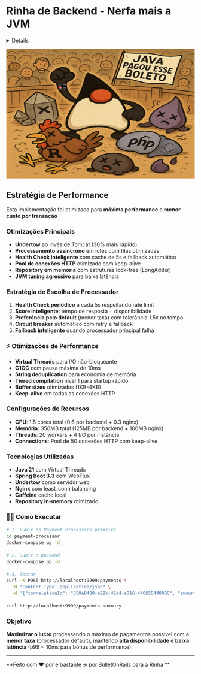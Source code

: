 # Rinha de Backend - Nerfa mais a JVM

<details align="left">

<div>

 <h1>  
 Signatures:
 </h1>

                   ⢀⣴⣿⣿⣿⣿⣿⣶⣶⣶⣿⣿⣶⣶⣶⣶⣶⣿⡿⣿⣾⣷⣶⣶⣾⣿⠀                                                                                                                          
                 ⣠⣿⣿⢿⣿⣯⠀⢹⣿⣿⣿⣿⣿⣿⣿⣿⣿⣿⣿⡇⣿⡇⣿⣿⣿⣿⣿⡇                                                                                                         
             ⠀⣰⣿⣿⣷⡟⠤⠟⠁⣼⣿⣿⣿⣿⣿⣿⣿⣿⣿⣿⣿⣿⢸⡇⣿⣿⣿⣿⣿⡇ 
             ⠀⣿⣿⣿⣿⣿⣷⣶⣿⣿⡟⠁⣮⡻⣿⣿⣿⣿⣿⣿⣿⣿⢸⡇⣿⣿⣿⣿⣿⡇ 
             ⠘⣿⣿⣿⣿⣿⣿⣿⣿⠏⠀⠀⣿⣿⣹⣿⣿⣿⣿⣿⣿⡿⢸⡇⣿⣿⣿⣿⣿⡇ 
             ⠀⠙⢿⣿⣿⣿⡿⠟⠁⣿⣿⣶⣿⠟⢻⣿⣿⣿⣿⣿⣿⡇⣼⡇⣿⣿⣿⣿⣿⠇
             ⠀⠀⠈⠋⠉⠁⣶⣶⣶⣿⣿⣿⣿⢀⣿⣿⣿⣿⣿⣿⣿⣇⣿⢰⣿⣿⣿⣿⣿⠀ 
             ⠀⠀⠀⠀⠀⠙⠿⣿⣿⣿⡄⢀⣠⣾⣿⣿⣿⣿⣿⣿⣿⣽⣿⣼⣿⣿⣿⣿⠇⠀ 
             ⠀⠀⠀⠀⠀⠀⠀⠈⠉⠒⠚⠿⠿⠿⠿⠿⠿⠿⠿⠿⠿⠛⠿⠿⠿⠿⠿⠋⠀⠀ 
             ⠀⠀⠀⠀⠀⠀⠀⠀⠀⠀⠀⠀⠀⠀⠀⠀⠀⠀⠀⠀⠀⠀⠀⠀⠀⠀⠀⠀⠀⠀ 
             ⠀⠀⠀⣿⣙⡆⠀⠀⡇⠀⢸⠀⠀⢸⠀⠀ ⢸⡇⠀⠀⢸⣏⡉  ⠙⡏⠁⠀ 
             ⠀⠀⠀⣿⣉⡷⠀⠀⢧⣀⣼ ⠀⢸⣀  ⢸⣇⡀ ⢸⣏⣁⠀ ⠀⡇⠀ 


  </div>

</details>

![Boleto](assets/javapagou.png)

##  Estratégia de Performance

Esta implementação foi otimizada para **máxima performance** e **menor custo por transação**

### Otimizações Principais

- **Undertow** ao invés de Tomcat (30% mais rápido)
- **Processamento assíncrono** em lotes com filas otimizadas
- **Health Check inteligente** com cache de 5s e fallback automático
- **Pool de conexões HTTP** otimizado com keep-alive
- **Repository em memória** com estruturas lock-free (LongAdder)
- **JVM tuning agressivo** para baixa latência



###  Estratégia de Escolha de Processador

1. **Health Check periódico** a cada 5s respeitando rate limit
2. **Score inteligente**: tempo de resposta + disponibilidade
3. **Preferência pelo default** (menor taxa) com tolerância 1.5x no tempo
4. **Circuit breaker** automático com retry e fallback
5. **Fallback inteligente** quando processador principal falha

### ⚡ Otimizações de Performance

- **Virtual Threads** para I/O não-bloqueante
- **G1GC** com pausa máxima de 10ms
- **String deduplication** para economia de memória
- **Tiered compilation** nivel 1 para startup rápido
- **Buffer sizes** otimizados (1KB-4KB)
- **Keep-alive** em todas as conexões HTTP

### Configurações de Recursos

- **CPU**: 1.5 cores total (0.6 por backend + 0.3 nginx)
- **Memória**: 350MB total (125MB por backend + 100MB nginx)
- **Threads**: 20 workers + 4 I/O por instância
- **Connections**: Pool de 50 conexões HTTP com keep-alive

### Tecnologias Utilizadas

- **Java 21** com Virtual Threads
- **Spring Boot 3.3** com WebFlux
- **Undertow** como servidor web
- **Nginx** com least_conn balancing
- **Caffeine** cache local
- **Repository in-memory** otimizado

### 🏃‍♂ Como Executar

```bash
# 1. Subir os Payment Processors primeiro
cd payment-processor
docker-compose up -d

# 2. Subir o backend
docker-compose up -d

# 3. Testar
curl -X POST http://localhost:9999/payments \
  -H "Content-Type: application/json" \
  -d '{"correlationId": "550e8400-e29b-41d4-a716-446655440000", "amount": 19.90}'

curl http://localhost:9999/payments-summary
```

### Objetivo

**Maximizar o lucro** processando o máximo de pagamentos possível com a **menor taxa** (processador default), mantendo **alta disponibilidade** e **baixa latência** (p99 < 10ms para bônus de performance).

---

**Feito com ❤️ por e bastante ☕ por BulletOnRails para a Rinha **
